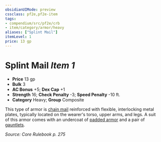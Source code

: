 ```yaml
---
obsidianUIMode: preview
cssclass: pf2e,pf2e-item
tags:
- compendium/src/pf2e/crb
- item/category/armor/heavy
aliases: ["Splint Mail"]
itemLevel: 1
price: 13 gp
---
```

# Splint Mail *Item 1*  

- **Price** 13 gp
- **Bulk** 3
- **AC Bonus** +5; **Dex Cap** +1
- **Strength** 16; **Check Penalty** -3; **Speed Penalty** -10 ft.
- **Category** Heavy; **Group** Composite 

This type of armor is [chain mail](chain-mail.md) reinforced with flexible, interlocking metal plates, typically located on the wearer's torso, upper arms, and legs. A suit of this armor comes with an undercoat of [padded armor](padded-armor.md) and a pair of [gauntlets](gauntlet.md).

*Source: Core Rulebook p. 275*